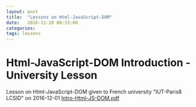 ```yaml
---
layout: post
title:  "Lessons on Html-JavaScript-DOM"
date:   2016-11-28 00:33:00
categories: 
tags: lessons
---
```


<h1>Html-JavaScript-DOM Introduction - University Lesson</h1>

Lesson on Html-JavaScript-DOM given to French university "IUT-Paris8 LCSID" on 2016-12-01
<A href="{{site.url}}/docs/Intro-Html-JS-DOM.pdf">Intro-Html-JS-DOM.pdf</A>




